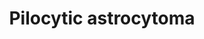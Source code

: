 ---
annotations:
- id: PW:0000711
  parent: disease pathway
  type: Pathway Ontology
  value: glioma pathway
authors:
- Mkutmon
- AdoBioInfo
- MaintBot
description: In  this pathway shows the signaling in the development and behavior
  of the disease. receptor tyrosine kinase(rtk) is expressed in tumor endothelial
  cells of adult glioblastomas.NF1 and BRAF genes induced the tumor growth.
last-edited: 2019-08-16
organisms:
- Bos taurus
redirect_from:
- /index.php/Pathway:WP3122
- /instance/WP3122
revision: null
schema-jsonld:
- '@context': https://schema.org/
  '@id': https://wikipathways.github.io/pathways/WP3122.html
  '@type': Dataset
  creator:
    '@type': Organization
    name: WikiPathways
  description: In  this pathway shows the signaling in the development and behavior
    of the disease. receptor tyrosine kinase(rtk) is expressed in tumor endothelial
    cells of adult glioblastomas.NF1 and BRAF genes induced the tumor growth.
  keywords:
  - GRB2
  - NF1
  - PTPN11
  - RAS:GDP
  - RAS:GTP
  - RTK
  - SOS1
  license: CC0
  name: Pilocytic astrocytoma
seo: CreativeWork
title: Pilocytic astrocytoma
wpid: WP3122
---
